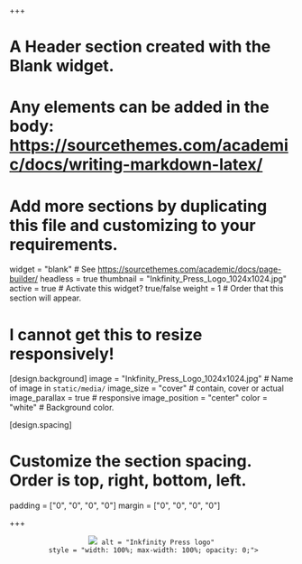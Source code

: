 +++
# A Header section created with the Blank widget.
# Any elements can be added in the body: https://sourcethemes.com/academic/docs/writing-markdown-latex/
# Add more sections by duplicating this file and customizing to your requirements.

widget = "blank"  # See https://sourcethemes.com/academic/docs/page-builder/
headless = true
thumbnail = "Inkfinity_Press_Logo_1024x1024.jpg"
active = true  # Activate this widget? true/false
weight = 1  # Order that this section will appear.

# I cannot get this to resize responsively! 
[design.background]
  image = "Inkfinity_Press_Logo_1024x1024.jpg"  # Name of image in `static/media/`
  image_size = "cover" # contain, cover or actual
  image_parallax = true # responsive 
  image_position = "center"
  color = "white" # Background color.
  
[design.spacing]
  # Customize the section spacing. Order is top, right, bottom, left.
  padding = ["0", "0", "0", "0"]
  margin = ["0", "0", "0", "0"] 
  
+++

<!-- 

Image in static (used to set the size of the widget).
I tried to get this to cover the entire width of the screen but 
haven't been able to work it out. It sits in the widget and the 
widget has a margin

-->

<!-- 
{{< figure src="wilhelm-gunkel-6bibCUj3lfA-unsplash.jpg" 
           alt="Typewriter showing text: the best way is to start">}}

{{< figure src="wilhelm-gunkel-6bibCUj3lfA-unsplash.jpg" 
           alt="Typewriter showing text: the best way is to start">}}

![](/media/img/wilhelm-gunkel-6bibCUj3lfA-unsplash.jpg){width = "100%"}
-->

<center>
<img src = "Inkfinity_Press_Logo_1024x1024.jpg"

     alt = "Inkfinity Press logo"
     style = "width: 100%; max-width: 100%; opacity: 0;">
</center>


<!--
&nbsp;<br/><br/><br/><br/><br/><br/><br/><br/><br/><br/><br/><br/><br/><br/><br/><br/><br/><br/>
-->




















